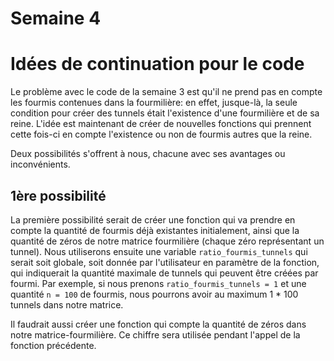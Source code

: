 # Semaine 4

# Idées de continuation pour le code

Le problème avec le code de la semaine 3 est qu'il ne prend pas en compte les fourmis contenues dans la fourmilière: en effet, jusque-là, la seule condition pour créer des tunnels était l'existence d'une fourmilière et de sa reine. L'idée est maintenant de créer de nouvelles fonctions qui prennent cette fois-ci en compte l'existence ou non de fourmis autres que la reine.

Deux possibilités s'offrent à nous, chacune avec ses avantages ou inconvénients.

## 1ère possibilité

La première possibilité serait de créer une fonction qui va prendre en compte la quantité de fourmis déjà existantes initialement, ainsi que la quantité de zéros de notre matrice fourmilière (chaque zéro représentant un tunnel). Nous utiliserons ensuite une variable ```ratio_fourmis_tunnels``` qui serait soit globale, soit donnée par l'utilisateur en paramètre de la fonction, qui indiquerait la quantité maximale de tunnels qui peuvent être créées par fourmi. Par exemple, si nous prenons ```ratio_fourmis_tunnels = 1``` et une quantité ```n = 100``` de fourmis, nous pourrons avoir au maximum 1 * 100 tunnels dans notre matrice.

Il faudrait aussi créer une fonction qui compte la quantité de zéros dans notre matrice-fourmilière. Ce chiffre sera utilisée pendant l'appel de la fonction précédente.

